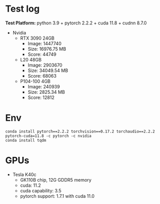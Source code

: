 # Test log
**Test Platform:** python 3.9 + pytorch 2.2.2 + cuda 11.8 + cudnn 8.7.0
* Nvidia
  * RTX 3090 24GB 
    * Image: 1447740
    * Size: 16976.75 MB
    * Score: 44749
  * L20 48GB
    * Image: 2903670
    * Size: 34049.54 MB
    * Score: 68063
  * P104-100 4GB
    * Image: 240939
    * Size: 2825.34 MB
    * Score: 12812



# Env
```shell
conda install pytorch==2.2.2 torchvision==0.17.2 torchaudio==2.2.2 pytorch-cuda=11.8 -c pytorch -c nvidia
conda install tqdm
```

# GPUs
* Tesla K40c
    * GK110B chip, 12G GDDR5 memory
    * cuda: 11.2
    * cuda capability: 3.5
    * pytorch support: 1.7.1 with cuda 11.0